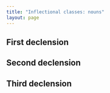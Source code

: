 ```yaml
---
title: "Inflectional classes: nouns"
layout: page
---
```



## First declension ##

## Second declension ##

## Third declension ##

